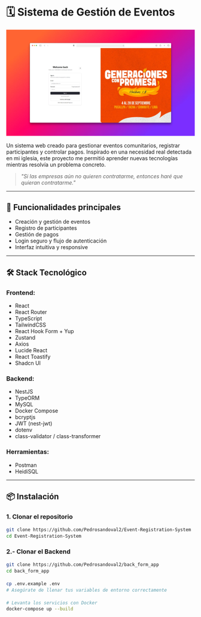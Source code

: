 # 🗓️ Sistema de Gestión de Eventos

![imagen del proyecto](./src/assets/217shots_so.webp)

Un sistema web creado para gestionar eventos comunitarios, registrar participantes y controlar pagos. Inspirado en una necesidad real detectada en mi iglesia, este proyecto me permitió aprender nuevas tecnologías mientras resolvía un problema concreto.

> _"Si las empresas aún no quieren contratarme, entonces haré que quieran contratarme."_

---

## 🚀 Funcionalidades principales

- Creación y gestión de eventos
- Registro de participantes
- Gestión de pagos
- Login seguro y flujo de autenticación
- Interfaz intuitiva y responsive

---

## 🛠️ Stack Tecnológico

### Frontend:
- React
- React Router
- TypeScript
- TailwindCSS
- React Hook Form + Yup
- Zustand
- Axios
- Lucide React
- React Toastify
- Shadcn UI

### Backend:
- NestJS
- TypeORM
- MySQL
- Docker Compose
- bcryptjs
- JWT (nest-jwt)
- dotenv
- class-validator / class-transformer

### Herramientas:
- Postman
- HeidiSQL

---

## 📦 Instalación

### 1. Clonar el repositorio
```bash
git clone https://github.com/Pedrosandoval2/Event-Registration-System
cd Event-Registration-System
```
### 2.- Clonar el Backend
```bash
git clone https://github.com/Pedrosandoval2/back_form_app
cd back_form_app

cp .env.example .env
# Asegúrate de llenar tus variables de entorno correctamente

# Levanta los servicios con Docker
docker-compose up --build
